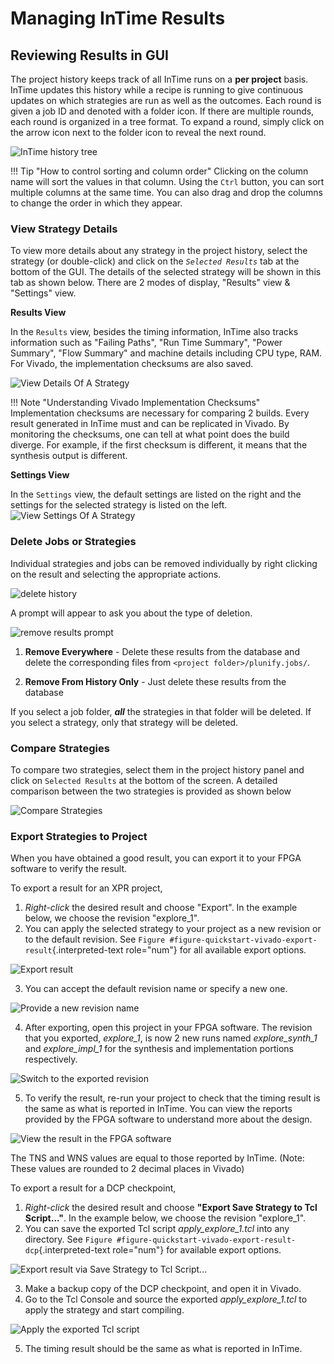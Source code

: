 Managing InTime Results
=========================

## Reviewing Results in GUI

The project history keeps track of all InTime runs on a **per project** basis. InTime updates this history while a recipe is running to give continuous updates on which strategies are run as well as the outcomes. Each round is given a job ID and denoted with a folder icon. If there are multiple rounds, each round is organized in a tree format. To expand a round, simply click on the arrow icon next to the folder icon to reveal the next round.

![InTime history tree](images/gui/history_tree.png)

!!! Tip "How to control sorting and column order"
    Clicking on the column name will sort the values in that column. Using the `Ctrl` button, you can sort multiple columns at the same time. You can also drag and drop the columns to change the order in which they appear.


### View Strategy Details

To view more details about any strategy in the project history, select the strategy (or double-click) and click on the *`Selected Results`* tab at the bottom of the GUI. The details of the selected strategy will be shown in this tab as shown below. There are 2 modes of display, "Results" view & "Settings" view.

**Results View**

In the `Results` view, besides the timing information, InTime also tracks information such as "Failing Paths", "Run Time Summary", "Power Summary", "Flow Summary" and machine details including CPU type, RAM. For Vivado, the implementation checksums are also saved.  

![View Details Of A Strategy](images/results/selected_results.png)


!!! Note "Understanding Vivado Implementation Checksums"
    Implementation checksums are necessary for comparing 2 builds. Every result generated in InTime must and can be replicated in Vivado. By monitoring the checksums, one can tell at what point does the build diverge. For example, if the first checksum is different, it means that the synthesis output is different.
 
**Settings View**

In the `Settings` view, the default settings are listed on the right and the settings for the selected strategy is listed on the left.
![View Settings Of A Strategy](images/results/strategy_details.png)



### Delete Jobs or Strategies
Individual strategies and jobs can be removed individually by right clicking on the result and selecting the appropriate actions. 

![delete history](images/gui/delete_history.png) 

A prompt will appear to ask you about the type of deletion.

![remove results prompt](images/results/remove_results.png) 

1. **Remove Everywhere** - Delete these results from the database and delete the corresponding files from `<project folder>/plunify.jobs/`.

2. **Remove From History Only** - Just delete these results from the database

If you select a job folder, ***all*** the strategies in that folder will be deleted. If you select a strategy, only that strategy will be deleted.



### Compare Strategies

To compare two strategies, select them in the project history panel and
click on `Selected Results` at the bottom of the screen. A detailed
comparison between the two strategies is provided as shown below
 
![Compare
Strategies](images/getting_started/compare_strategies.png)


### Export Strategies to Project

When you have obtained a good result, you can export it to your FPGA software to verify the result. 

To export a result for an XPR project,

1.  *Right-click* the desired result and choose "Export". In the example
    below, we choose the revision "explore_1".
2.  You can apply the selected strategy to your project as a new
    revision or to the default revision. See
    `Figure #figure-quickstart-vivado-export-result`{.interpreted-text
    role="num"} for all available export options.

![Export result](images/quickstart/export_result_vivado.png)


3.  You can accept the default revision name or specify a new one.

![Provide a new revision name](images/quickstart/export_result_newname_vivado.png)


4.  After exporting, open this project in your FPGA software. The
    revision that you exported, *explore_1*, is now 2 new runs named
    *explore_synth_1* and *explore_impl_1* for the synthesis and
    implementation portions respectively.

![Switch to the exported revision](images/quickstart/xilinx_vivado.png)


5.  To verify the result, re-run your project to check that the timing
    result is the same as what is reported in InTime. You can view the
    reports provided by the FPGA software to understand more about the
    design.

![View the result in the FPGA software](images/quickstart/xilinx_vivado_TNS.png)


The TNS and WNS values are equal to those reported by InTime. (Note:
These values are rounded to 2 decimal places in Vivado)

To export a result for a DCP checkpoint,

1.  *Right-click* the desired result and choose **"Export Save
    Strategy to Tcl Script..."**. In the example below, we choose the
    revision "explore_1".
2.  You can save the exported Tcl script *apply_explore_1.tcl* into
    any directory. See
    `Figure #figure-quickstart-vivado-export-result-dcp`{.interpreted-text
    role="num"} for available export options.

![Export result via Save Strategy to Tcl Script...](images/quickstart/export_result_vivado_dcp.png)


3.  Make a backup copy of the DCP checkpoint, and open it in Vivado.
4.  Go to the Tcl Console and source the exported
    *apply_explore_1.tcl* to apply the strategy and start compiling.

![Apply the exported Tcl script](images/quickstart/xilinx_vivado_tclconsole.png)


5.  The timing result should be the same as what is reported in InTime.



